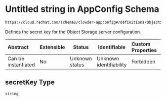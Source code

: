 # Untitled string in AppConfig Schema

```txt
https://cloud.redhat.com/schemas/clowder-appconfig#/definitions/ObjectStoreConfig/properties/secretKey
```

Defines the secret key for the Object Storage server configuration.


| Abstract            | Extensible | Status         | Identifiable            | Custom Properties | Additional Properties | Access Restrictions | Defined In                                                          |
| :------------------ | ---------- | -------------- | ----------------------- | :---------------- | --------------------- | ------------------- | ------------------------------------------------------------------- |
| Can be instantiated | No         | Unknown status | Unknown identifiability | Forbidden         | Allowed               | none                | [schema.json\*](../../../../out/schema.json "open original schema") |

## secretKey Type

`string`
